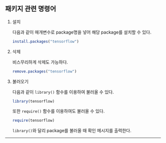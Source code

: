 ## 패키지 관련 명령어

1. 설치

   다음과 같이 매개변수로 package명을 넣어 해당 package를 설치할 수 있다.

   ```R
   install.packages("tensorflow")
   ```

1. 삭제

   비스무리하게 삭제도 가능하다.

   ```R
   remove.packages("tensorflow")
   ```

1. 불러오기

   다음과 같이 `library()` 함수를 이용하여 불러올 수 있다.

   ```R
   library(tensorflow)
   ```

   또한 `require()` 함수를 이용하여도 불러올 수 있다.

   ```R
   require(tensorflow)
   ```

   `library()`와 달리 package를 불러올 때 확인 메시지를 출력한다.

---
